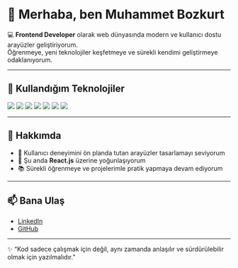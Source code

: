 # 👋 Merhaba, ben Muhammet Bozkurt  

💻 **Frontend Developer** olarak web dünyasında modern ve kullanıcı dostu arayüzler geliştiriyorum.  
Öğrenmeye, yeni teknolojiler keşfetmeye ve sürekli kendimi geliştirmeye odaklanıyorum.  

---

## 🚀 Kullandığım Teknolojiler
<p>
  <img src="https://img.shields.io/badge/HTML5-E34F26?style=for-the-badge&logo=html5&logoColor=white" />
  <img src="https://img.shields.io/badge/CSS3-1572B6?style=for-the-badge&logo=css3&logoColor=white" />
  <img src="https://img.shields.io/badge/JavaScript-F7DF1E?style=for-the-badge&logo=javascript&logoColor=black" />
  <img src="https://img.shields.io/badge/Sass-CC6699?style=for-the-badge&logo=sass&logoColor=white" />
  <img src="https://img.shields.io/badge/Bootstrap-7952B3?style=for-the-badge&logo=bootstrap&logoColor=white" />
  <img src="https://img.shields.io/badge/React-61DAFB?style=for-the-badge&logo=react&logoColor=black" />
  <img src="https://img.shields.io/badge/Git-F05032?style=for-the-badge&logo=git&logoColor=white" />
</p>

---

## 📌 Hakkımda
- 🎯 Kullanıcı deneyimini ön planda tutan arayüzler tasarlamayı seviyorum  
- 🌱 Şu anda **React.js** üzerine yoğunlaşıyorum  
- 📚 Sürekli öğrenmeye ve projelerimle pratik yapmaya devam ediyorum  

---

## 📫 Bana Ulaş
- [LinkedIn](https://www.linkedin.com/in/bozkurtmuhammet/)  
- [GitHub](https://github.com/MBozkurt0)  

---

✨ “Kod sadece çalışmak için değil, aynı zamanda anlaşılır ve sürdürülebilir olmak için yazılmalıdır.”
